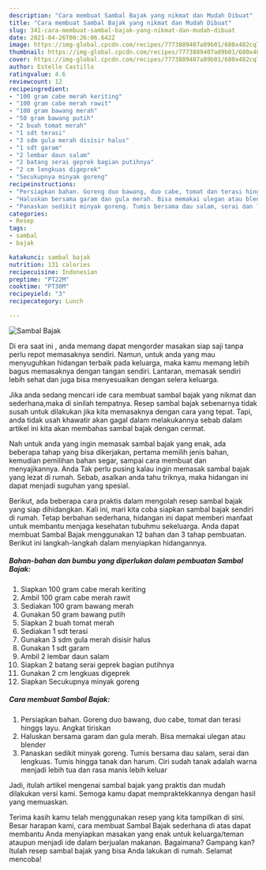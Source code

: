 ```yaml
---
description: "Cara membuat Sambal Bajak yang nikmat dan Mudah Dibuat"
title: "Cara membuat Sambal Bajak yang nikmat dan Mudah Dibuat"
slug: 341-cara-membuat-sambal-bajak-yang-nikmat-dan-mudah-dibuat
date: 2021-04-26T00:26:06.642Z
image: https://img-global.cpcdn.com/recipes/7773889407a89b01/680x482cq70/sambal-bajak-foto-resep-utama.jpg
thumbnail: https://img-global.cpcdn.com/recipes/7773889407a89b01/680x482cq70/sambal-bajak-foto-resep-utama.jpg
cover: https://img-global.cpcdn.com/recipes/7773889407a89b01/680x482cq70/sambal-bajak-foto-resep-utama.jpg
author: Estelle Castillo
ratingvalue: 4.6
reviewcount: 12
recipeingredient:
- "100 gram cabe merah keriting"
- "100 gram cabe merah rawit"
- "100 gram bawang merah"
- "50 gram bawang putih"
- "2 buah tomat merah"
- "1 sdt terasi"
- "3 sdm gula merah disisir halus"
- "1 sdt garam"
- "2 lembar daun salam"
- "2 batang serai geprek bagian putihnya"
- "2 cm lengkuas digeprek"
- "Secukupnya minyak goreng"
recipeinstructions:
- "Persiapkan bahan. Goreng duo bawang, duo cabe, tomat dan terasi hinggs layu. Angkat tiriskan"
- "Haluskan bersama garam dan gula merah. Bisa memakai ulegan atau blender"
- "Panaskan sedikit minyak goreng. Tumis bersama dau salam, serai dan lengkuas. Tumis hingga tanak dan harum. Ciri sudah tanak adalah warna menjadi lebih tua dan rasa manis lebih keluar"
categories:
- Resep
tags:
- sambal
- bajak

katakunci: sambal bajak 
nutrition: 131 calories
recipecuisine: Indonesian
preptime: "PT22M"
cooktime: "PT30M"
recipeyield: "3"
recipecategory: Lunch

---
```



![Sambal Bajak](https://img-global.cpcdn.com/recipes/7773889407a89b01/680x482cq70/sambal-bajak-foto-resep-utama.jpg)

Di era  saat ini , anda memang dapat mengorder masakan siap saji tanpa perlu repot memasaknya sendiri. Namun, untuk anda yang mau menyuguhkan hidangan terbaik pada keluarga, maka kamu memang lebih bagus memasaknya dengan tangan sendiri. Lantaran, memasak sendiri lebih sehat dan juga bisa menyesuaikan dengan selera keluarga.

Jika anda sedang mencari ide cara membuat sambal bajak yang nikmat dan sederhana,maka di sinilah tempatnya. Resep sambal bajak  sebenarnya tidak susah untuk dilakukan jika kita memasaknya dengan cara yang tepat. Tapi, anda tidak usah khawatir akan gagal dalam melakukannya 
sebab dalam artikel ini kita akan membahas sambal bajak dengan cermat.  



Nah untuk anda yang ingin memasak sambal bajak yang enak, ada beberapa tahap yang bisa dikerjakan, pertama memilih jenis bahan, kemudian pemilihan bahan segar, sampai cara membuat dan menyajikannya. Anda Tak perlu pusing kalau ingin memasak sambal bajak yang lezat di rumah. Sebab, asalkan anda  tahu triknya, maka hidangan ini dapat menjadi suguhan yang spesial.

Berikut, ada beberapa cara praktis  dalam mengolah resep sambal bajak yang siap dihidangkan. Kali ini, mari kita coba siapkan sambal bajak sendiri di rumah. Tetap berbahan sederhana, hidangan ini dapat memberi manfaat untuk membantu menjaga kesehatan tubuhmu sekeluarga. Anda dapat membuat Sambal Bajak menggunakan 12 bahan dan 3 tahap pembuatan. Berikut ini langkah-langkah dalam menyiapkan hidangannya.

<!--inarticleads1-->

##### Bahan-bahan dan bumbu yang diperlukan dalam pembuatan Sambal Bajak:

1. Siapkan 100 gram cabe merah keriting
1. Ambil 100 gram cabe merah rawit
1. Sediakan 100 gram bawang merah
1. Gunakan 50 gram bawang putih
1. Siapkan 2 buah tomat merah
1. Sediakan 1 sdt terasi
1. Gunakan 3 sdm gula merah disisir halus
1. Gunakan 1 sdt garam
1. Ambil 2 lembar daun salam
1. Siapkan 2 batang serai geprek bagian putihnya
1. Gunakan 2 cm lengkuas digeprek
1. Siapkan Secukupnya minyak goreng




<!--inarticleads2-->

##### Cara membuat Sambal Bajak:

1. Persiapkan bahan. Goreng duo bawang, duo cabe, tomat dan terasi hinggs layu. Angkat tiriskan
1. Haluskan bersama garam dan gula merah. Bisa memakai ulegan atau blender
1. Panaskan sedikit minyak goreng. Tumis bersama dau salam, serai dan lengkuas. Tumis hingga tanak dan harum. Ciri sudah tanak adalah warna menjadi lebih tua dan rasa manis lebih keluar




Jadi, itulah artikel mengenai  sambal bajak  yang praktis dan mudah dilakukan versi kami. Semoga kamu dapat mempraktekkannya dengan hasil yang memuaskan. 

Terima kasih kamu telah menggunakan resep yang kita tampilkan di sini. Besar harapan kami, cara membuat  Sambal Bajak sederhana di atas dapat membantu Anda menyiapkan masakan yang enak untuk keluarga/teman ataupun menjadi ide dalam berjualan makanan. Bagaimana? Gampang kan? Itulah resep sambal bajak yang bisa Anda lakukan di rumah. Selamat mencoba!

